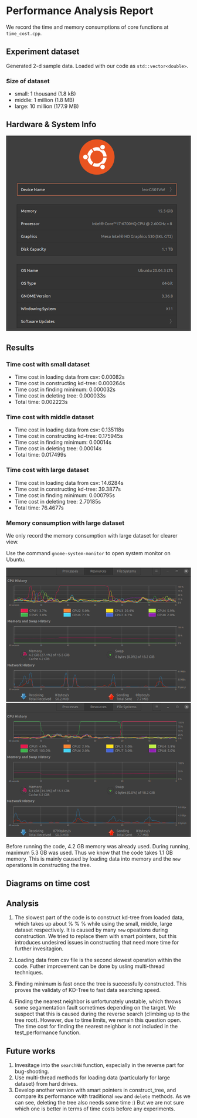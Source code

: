 # Performance Analysis Report

We record the time and memory consumptions of core functions at `time_cost.cpp`.

## Experiment dataset 
Generated 2-d sample data. Loaded with our code as `std::vector<double>`.

### Size of dataset
- small: 1 thousand (1.8 kB)
- middle: 1 million (1.8 MB)
- large: 10 million (177.9 MB)

## Hardware & System Info
![avatar](system.png)


## Results

### Time cost with small dataset
- Time cost in loading data from csv: 0.00082s
- Time cost in constructing kd-tree: 0.000264s
- Time cost in finding minimum: 0.000032s
- Time cost in deleting tree: 0.000033s
- Total time: 0.002223s

### Time cost with middle dataset
- Time cost in loading data from csv: 0.135118s
- Time cost in constructing kd-tree: 0.175945s
- Time cost in finding minimum: 0.00014s
- Time cost in deleting tree: 0.00014s
- Total time: 0.017499s

### Time cost with large dataset
- Time cost in loading data from csv: 14.6284s
- Time cost in constructing kd-tree: 39.3877s
- Time cost in finding minimum: 0.000795s
- Time cost in deleting tree: 2.70185s
- Total time: 76.4677s

### Memory consumption with large dataset
We only record the memory consumption with large dataset for clearer view.

Use the command `gnome-system-monitor` to open system monitor on Ubuntu.

![avatar](before.png)![avatar](during.png)


Before running the code, 4.2 GB memory was already used. During running, maximum 5.3 GB was used. Thus we know that the code takes 1.1 GB memory. This is mainly caused by loading data into memory and the `new` operations in constructing the tree.

## Diagrams on time cost


## Analysis
1. The slowest part of the code is to construct kd-tree from loaded data, which takes up about % % % while using the small, middle, large dataset respectively. It is caused by many `new` opeations during construction. We tried to replace them with smart pointers, but this introduces undesired issues in constructing that need more time for further invesitagion.

2. Loading data from csv file is the second slowest operation within the code. Futher improvement can be done by usling multi-thread techniques. 

3. Finding minimum is fast once the tree is successfully constructed. This proves the validaty of KD-Tree to fast data searching speed.

4. Finding the nearest neighbor is unfortunately unstable, which throws some segamentation fault sometimes depending on the target. We suspect that this is caused during the reverse search (climbing up to the tree root). However, due to time limits, we remain this question open. The time cost for finding the nearest neighbor is not included in the test_performance function.


## Future works
1. Invesitage into the `searchNN` function, especially in the reverse part for bug-shooting.
2. Use multi-thread methods for loading data (particularly for large dataset) from hard drives.
3. Develop another version with smart pointers in construct_tree, and compare its performance with traditional `new` and `delete` methods. As we can see, deleting the tree also needs some time :) But we are not sure which one is better in terms of time costs before any experiments.
